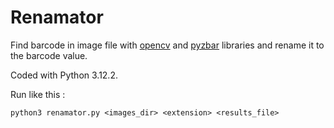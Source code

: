 # Renamator

Find barcode in image file with [opencv](https://pypi.org/project/opencv-python/) and [pyzbar](https://pypi.org/project/pyzbar/) libraries and rename it to the barcode value.

Coded with Python 3.12.2.

Run like this :

`python3 renamator.py <images_dir> <extension> <results_file>`
